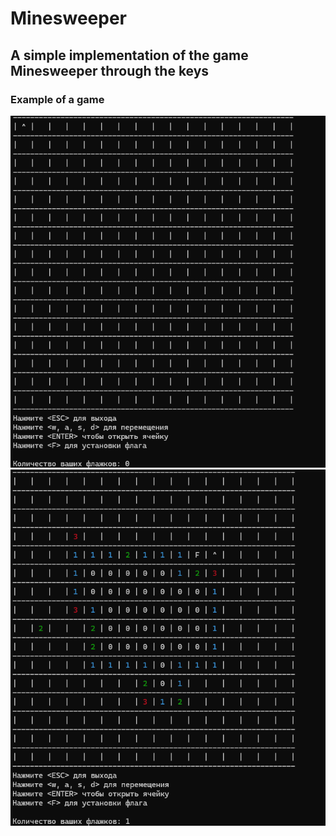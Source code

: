 # Minesweeper
## A simple implementation of the game Minesweeper through the keys
### Example of a game
![alt text](source/1.png)
![alt text](source/2.png)